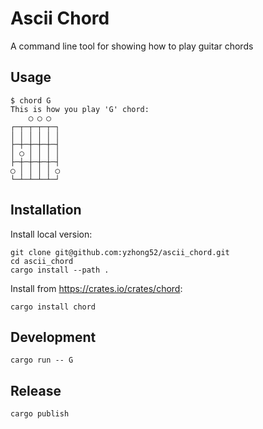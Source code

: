 # Ascii Chord

A command line tool for showing how to play guitar chords

## Usage

```
$ chord G               
This is how you play 'G' chord: 
    ◯ ◯ ◯  
┌─┬─┬─┬─┬─┐
│ │ │ │ │ │
├─┼─┼─┼─┼─┤
│ ◯ │ │ │ │
├─┼─┼─┼─┼─┤
◯ │ │ │ │ ◯
└─┴─┴─┴─┴─┘
```

## Installation

Install local version:

```
git clone git@github.com:yzhong52/ascii_chord.git
cd ascii_chord
cargo install --path .
```

Install from <https://crates.io/crates/chord>:

```
cargo install chord
```

## Development

```
cargo run -- G
```

## Release

```
cargo publish
```